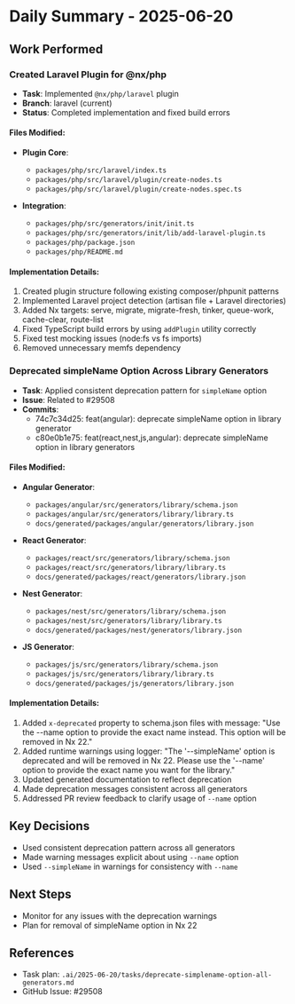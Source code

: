 # Daily Summary - 2025-06-20

## Work Performed

### Created Laravel Plugin for @nx/php
- **Task**: Implemented `@nx/php/laravel` plugin
- **Branch**: laravel (current)
- **Status**: Completed implementation and fixed build errors

#### Files Modified:
- **Plugin Core**:
  - `packages/php/src/laravel/index.ts`
  - `packages/php/src/laravel/plugin/create-nodes.ts`
  - `packages/php/src/laravel/plugin/create-nodes.spec.ts`
  
- **Integration**:
  - `packages/php/src/generators/init/init.ts`
  - `packages/php/src/generators/init/lib/add-laravel-plugin.ts`
  - `packages/php/package.json`
  - `packages/php/README.md`

#### Implementation Details:
1. Created plugin structure following existing composer/phpunit patterns
2. Implemented Laravel project detection (artisan file + Laravel directories)
3. Added Nx targets: serve, migrate, migrate-fresh, tinker, queue-work, cache-clear, route-list
4. Fixed TypeScript build errors by using `addPlugin` utility correctly
5. Fixed test mocking issues (node:fs vs fs imports)
6. Removed unnecessary memfs dependency

### Deprecated simpleName Option Across Library Generators
- **Task**: Applied consistent deprecation pattern for `simpleName` option
- **Issue**: Related to #29508
- **Commits**: 
  - 74c7c34d25: feat(angular): deprecate simpleName option in library generator
  - c80e0b1e75: feat(react,nest,js,angular): deprecate simpleName option in library generators

#### Files Modified:
- **Angular Generator**:
  - `packages/angular/src/generators/library/schema.json`
  - `packages/angular/src/generators/library/library.ts`
  - `docs/generated/packages/angular/generators/library.json`

- **React Generator**:
  - `packages/react/src/generators/library/schema.json`
  - `packages/react/src/generators/library/library.ts`
  - `docs/generated/packages/react/generators/library.json`

- **Nest Generator**:
  - `packages/nest/src/generators/library/schema.json`
  - `packages/nest/src/generators/library/library.ts`
  - `docs/generated/packages/nest/generators/library.json`

- **JS Generator**:
  - `packages/js/src/generators/library/schema.json`
  - `packages/js/src/generators/library/library.ts`
  - `docs/generated/packages/js/generators/library.json`

#### Implementation Details:
1. Added `x-deprecated` property to schema.json files with message: "Use the --name option to provide the exact name instead. This option will be removed in Nx 22."
2. Added runtime warnings using logger: "The '--simpleName' option is deprecated and will be removed in Nx 22. Please use the '--name' option to provide the exact name you want for the library."
3. Updated generated documentation to reflect deprecation
4. Made deprecation messages consistent across all generators
5. Addressed PR review feedback to clarify usage of `--name` option

## Key Decisions
- Used consistent deprecation pattern across all generators
- Made warning messages explicit about using `--name` option
- Used `--simpleName` in warnings for consistency with `--name`

## Next Steps
- Monitor for any issues with the deprecation warnings
- Plan for removal of simpleName option in Nx 22

## References
- Task plan: `.ai/2025-06-20/tasks/deprecate-simplename-option-all-generators.md`
- GitHub Issue: #29508